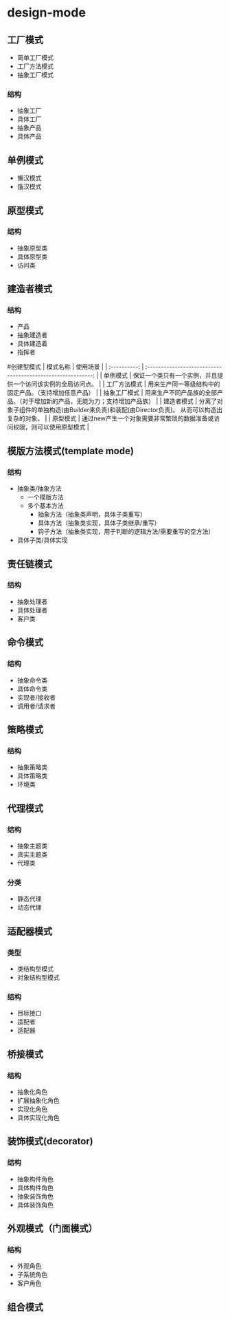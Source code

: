 # design-mode

## 工厂模式
+ 简单工厂模式
+ 工厂方法模式
+ 抽象工厂模式
### 结构
+ 抽象工厂
+ 具体工厂
+ 抽象产品
+ 具体产品

## 单例模式
+ 懒汉模式
+ 饿汉模式

## 原型模式
### 结构
+ 抽象原型类
+ 具体原型类
+ 访问类

## 建造者模式
### 结构
+ 产品
+ 抽象建造者
+ 具体建造着
+ 指挥者

#创建型模式
|   模式名称   |                           使用场景                           |
| :----------: | :----------------------------------------------------------: |
|   单例模式   | 保证一个类只有一个实例，并且提供一个访问该实例的全局访问点。 |
| 工厂方法模式 |    用来生产同一等级结构中的固定产品。（支持增加任意产品）    |
| 抽象工厂模式 | 用来生产不同产品族的全部产品。（对于增加新的产品，无能为力；支持增加产品族） |
|  建造者模式  | 分离了对象子组件的单独构造(由Builder来负责)和装配(由Director负责)。 从而可以构造出复杂的对象。 |
|   原型模式   | 通过new产生一个对象需要非常繁琐的数据准备或访问权限，则可以使用原型模式 |

## 模版方法模式(template mode)
### 结构
+ 抽象类/抽象方法
  + 一个模版方法
  + 多个基本方法
    + 抽象方法（抽象类声明，具体子类重写）
    + 具体方法（抽象类实现，具体子类继承/重写）
    + 钩子方法（抽象类实现，用于判断的逻辑方法/需要重写的空方法）
+ 具体子类/具体实现

## 责任链模式
### 结构
+ 抽象处理者
+ 具体处理者
+ 客户类

## 命令模式
### 结构
+ 抽象命令类
+ 具体命令类
+ 实现者/接收者
+ 调用者/请求者

## 策略模式
### 结构
+ 抽象策略类
+ 具体策略类
+ 环境类

## 代理模式
### 结构
+ 抽象主题类
+ 真实主题类
+ 代理类
### 分类
+ 静态代理
+ 动态代理

## 适配器模式
### 类型
+ 类结构型模式
+ 对象结构型模式
### 结构
+ 目标接口
+ 适配者
+ 适配器

## 桥接模式
### 结构
+ 抽象化角色
+ 扩展抽象化角色
+ 实现化角色
+ 具体实现化角色

## 装饰模式(decorator)
### 结构
+ 抽象构件角色
+ 具体构件角色
+ 抽象装饰角色
+ 具体装饰角色

## 外观模式（门面模式）
### 结构
+ 外观角色
+ 子系统角色
+ 客户角色

## 组合模式